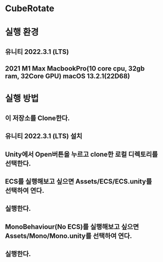 # CubeRotate
# 실행 환경
## 유니티 2022.3.1 (LTS)
## 2021 M1 Max MacbookPro(10 core cpu, 32gb ram, 32Core GPU) macOS 13.2.1(22D68)

# 실행 방법
## 이 저장소를 Clone한다.
## 유니티 2022.3.1 (LTS) 설치
## Unity에서 Open버튼을 누르고 clone한 로컬 디렉토리를 선택한다.
## ECS를 실행해보고 싶으면 Assets/ECS/ECS.unity를 선택하여 연다.
## 실행한다.
## MonoBehaviour(No ECS)를 실행해보고 싶으면 Assets/Mono/Mono.unity를 선택하여 연다.
## 실행한다.
